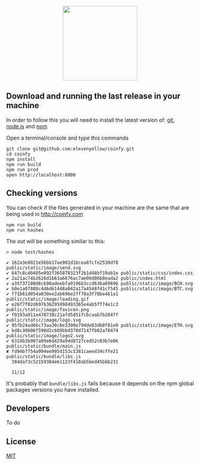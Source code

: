 <p align="center"><a href="https://coinfy.com/"><img width="200"src="https://coinfy.com/static/image/logo2.svg"></a></p>

## Download and running the last release in your machine

In order to follow this you will need to install the latest version of: [git](https://git-scm.com/downloads), [node.js](https://nodejs.org) and [npm](https://www.npmjs.com/)

Open a terminal/console and type this commands

```
git clone git@github.com:elevenyellow/coinfy.git
cd coinfy
npm install
npm run build
npm run prod
open http://localhost:8000
```

## Checking versions

You can check if the files generated in your machine are the same that are being used in http://coinfy.com

```
npm run build
npm run hashes
```

The out will be something similar to this:

```
> node test/hashes

✔ 162a3e0021e56bb17ae901d1bcea87cfe2530df8 public/static/image/send.svg
✔ 647c8cd0405e092f365878323f2b1d48bf19ab1e public/static/css/index.css
✔ 2a21ac74b2626d1b63a6676ac7ae06d06b8eada2 public/index.html
✔ a35f37108d6cb90adeebfa9196b3ccd636a69696 public/static/image/BCH.svg
✔ b0e1a07808c4d6d61448a042a17a4548f41cf545 public/static/image/BTC.svg
✔ f71b61d054a030ee2ab696e2ff78a3f78be461a1 public/static/image/loading.gif
✔ e26f7f02d697636295998493365e4ab5ff74e1c3 public/static/image/favicon.png
✔ f0193a911e470730c21afd5d51fcbcaab7b2847f public/static/image/logo.svg
✔ 95fb24ad66c73aa30c6e3390e794de83db0f01e0 public/static/image/ETH.svg
✔ bd8c30606f590d2c669bbd370d7147fb62a78474 public/static/image/logo2.svg
✔ 6324b3b907a09e6d429a94d8727ced52c03b7e06 public/static/bundle/main.js
✘ fd94b7754a994ee995d153c5381caeed34cffe21 public/static/bundle/libs.js
  384da73c52159384e61123f410ab5bed45bbb231

  11/12
```

It's probably that `bundle/libs.js` fails because it depends on the npm global packages versions you have installed.

## Developers

To do

## License

[MIT](http://opensource.org/licenses/MIT)
